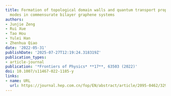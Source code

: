 ```yaml
---
title: Formation of topological domain walls and quantum transport properties of zero-line
  modes in commensurate bilayer graphene systems
authors:
- Junjie Zeng
- Rui Xue
- Tao Hou
- Yulei Han
- Zhenhua Qiao
date: '2022-05-31'
publishDate: '2025-07-27T12:19:24.318319Z'
publication_types:
- article-journal
publication: '*Frontiers of Physics* **17**, 63503 (2022)'
doi: 10.1007/s11467-022-1185-y
links:
- name: URL
  url: https://journal.hep.com.cn/fop/EN/abstract/article/2095-0462/32949
---
```

